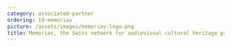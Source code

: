 ```yaml
---
category: associated-partner
ordering: 19-memoriav
picture: /assets/images/memoriav-logo.png
title: Memoriav, the Swiss network for audiovisual cultural heritage preservation
---
```



